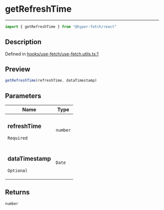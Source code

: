 

# getRefreshTime

<div class="api-docs__separator" data-reactroot="">

---

</div><div class="api-docs__import" data-reactroot="">

```ts
import { getRefreshTime } from "@hyper-fetch/react"
```

</div><div class="api-docs__section">

## Description

</div><div class="api-docs__description"><span class="api-docs__do-not-parse">



</span></div><p class="api-docs__definition">

Defined in [hooks/use-fetch/use-fetch.utils.ts:1](https://github.com/BetterTyped/hyper-fetch/blob/479dcad6/packages/react/src/hooks/use-fetch/use-fetch.utils.ts#L1)

</p><div class="api-docs__section">

## Preview

</div><div class="api-docs__preview fn">

```ts
getRefreshTime(refreshTime, dataTimestamp)
```

</div><div class="api-docs__section">

## Parameters

</div><div class="api-docs__parameters"><table><thead><tr><th>Name</th><th>Type</th></tr></thead><tbody><tr param-data="refreshTime"><td class="api-docs__param-name required">

### refreshTime 

`Required`

</td><td class="api-docs__param-type">

`number`

</td></tr><tr param-data="dataTimestamp"><td class="api-docs__param-name optional">

### dataTimestamp 

`Optional`

</td><td class="api-docs__param-type">

`Date`

</td></tr></tbody></table></div><div class="api-docs__section">

## Returns

</div><div class="api-docs__returns">

```ts
number
```

</div>
